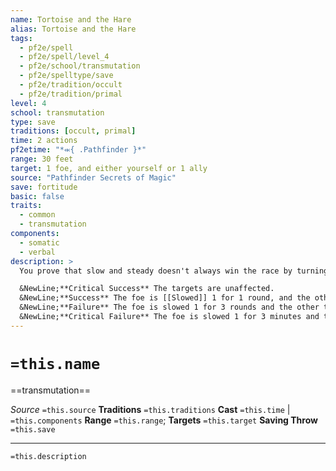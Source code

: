 ```yaml
---
name: Tortoise and the Hare
alias: Tortoise and the Hare
tags:
  - pf2e/spell
  - pf2e/spell/level_4
  - pf2e/school/transmutation
  - pf2e/spelltype/save
  - pf2e/tradition/occult
  - pf2e/tradition/primal
level: 4
school: transmutation
type: save
traditions: [occult, primal]
time: 2 actions
pf2etime: "*⬺{ .Pathfinder }*"
range: 30 feet
target: 1 foe, and either yourself or 1 ally
source: "Pathfinder Secrets of Magic"
save: fortitude
basic: false
traits:
  - common
  - transmutation
components:
  - somatic
  - verbal
description: >
  You prove that slow and steady doesn't always win the race by turning a foe into a proverbial tortoise and yourself or an ally into a hare, siphoning some of the foe's speed and granting it to the other target. The effects depend on the foe's Fortitude save.

  &NewLine;**Critical Success** The targets are unaffected.
  &NewLine;**Success** The foe is [[Slowed]] 1 for 1 round, and the other target is unaffected.
  &NewLine;**Failure** The foe is slowed 1 for 3 rounds and the other target is [[Quickened]] for 1 round. It can use the extra action to Step, Stride, or Strike.
  &NewLine;**Critical Failure** The foe is slowed 1 for 3 minutes and the other target is quickened for 1 minute. It can use the extra action to Step, Stride, or Strike.
---
```

# `=this.name`
==transmutation==

*Source* `=this.source`
**Traditions** `=this.traditions`
**Cast** `=this.time` | `=this.components`
**Range** `=this.range`; **Targets** `=this.target`
**Saving Throw** `=this.save`

***
`=this.description`